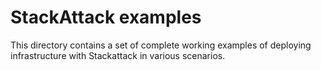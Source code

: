# StackAttack examples

This directory contains a set of complete working examples of deploying infrastructure with Stackattack in various scenarios.
